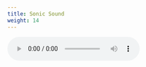 ```yaml
---
title: Sonic Sound
weight: 14
---
```

<audio controls>
  <source src="sonic1.mp3" type="audio/mp3">
  </audio>